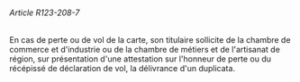 ###### Article R123-208-7

En cas de perte ou de vol de la carte, son titulaire sollicite de la chambre de commerce et d'industrie ou de la chambre de métiers et de l'artisanat de région, sur présentation d'une attestation sur l'honneur de perte ou du récépissé de déclaration de vol, la délivrance d'un duplicata.

